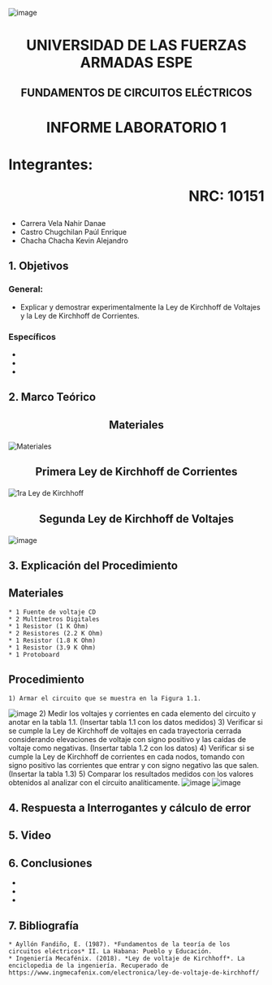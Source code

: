 ![image](https://user-images.githubusercontent.com/93786746/140656495-1e9017c5-1622-4145-a547-0ebbe5014f3d.png)
# <p align=center> UNIVERSIDAD DE LAS FUERZAS ARMADAS ESPE 
## <p align=center> FUNDAMENTOS DE CIRCUITOS ELÉCTRICOS
# <p align=center>  INFORME LABORATORIO 1
# Integrantes: <p align=right> NRC: 10151
* Carrera Vela Nahir Danae
* Castro Chugchilan Paúl Enrique
* Chacha Chacha Kevin Alejandro
## 1. Objetivos
  ### General: 
  * Explicar y demostrar experimentalmente la Ley de Kirchhoff de Voltajes y la Ley de Kirchhoff de Corrientes.
  ### Específicos
  * 
  * 
  *
## 2. Marco Teórico
  ## <p align=center> Materiales
  ![Materiales](https://user-images.githubusercontent.com/93829976/141382782-379cc1dd-d3fb-4934-bf72-0b6426afd262.jpeg)
  ## <p align=center> Primera Ley de Kirchhoff de Corrientes
![1ra Ley de Kirchhoff](https://user-images.githubusercontent.com/93786746/141385120-a4497f4a-9512-44bf-9006-b07f74d19016.png)
  ## <p align=center> Segunda Ley de Kirchhoff de Voltajes
  ![image](https://github.com/NahirCarrera/Informe-Laboratorio-1-Carrera-Castro-Chacha/blob/main/Im%C3%A1genes/Segunda%20Ley.jpeg)
## 3. Explicación del Procedimiento
   ## Materiales
    * 1 Fuente de voltaje CD
    * 2 Multímetros Digitales
    * 1 Resistor (1 K Ohm)
    * 2 Resistores (2.2 K Ohm)
    * 1 Resistor (1.8 K Ohm)
    * 1 Resistor (3.9 K Ohm)
    * 1 Protoboard
  ## Procedimiento
    1) Armar el circuito que se muestra en la Figura 1.1.
![image](https://user-images.githubusercontent.com/93829962/141383857-9dcc47b7-a6de-4901-8fe7-cb5d9bb47658.png)
    2) Medir los voltajes y corrientes en cada elemento del circuito y anotar en la tabla 1.1.
    (Insertar tabla 1.1 con los datos medidos)
    3) Verificar si se cumple la Ley de Kirchhoff de voltajes en cada trayectoria cerrada considerando elevaciones de voltaje con signo positivo y las caídas de voltaje como negativas.
    (Insertar tabla 1.2 con los datos)
    4) Verificar si se cumple la Ley de Kirchhoff de corrientes en cada nodos, tomando con signo positivo las corrientes que entrar y con signo negativo las que salen.
    (Insertar la tabla 1.3)
    5) Comparar los resultados medidos con los valores obtenidos al analizar con el circuito analíticamente.
![image](https://user-images.githubusercontent.com/93786746/141385308-9f9c8da6-84ae-4761-a626-73e6111614f2.png)
![image](https://user-images.githubusercontent.com/93829962/141375518-9f4fe4c9-5b74-430f-8ee9-853ebc2f9e82.png)
## 4. Respuesta a Interrogantes y cálculo de error
## 5. Video
## 6. Conclusiones
  *
  *
  *
## 7. Bibliografía
    * Ayllón Fandiño, E. (1987). *Fundamentos de la teoría de los circuitos eléctricos* II. La Habana: Pueblo y Educación.
    * Ingeniería Mecafénix. (2018). *Ley de voltaje de Kirchhoff*. La enciclopedia de la ingeniería. Recuperado de https://www.ingmecafenix.com/electronica/ley-de-voltaje-de-kirchhoff/
